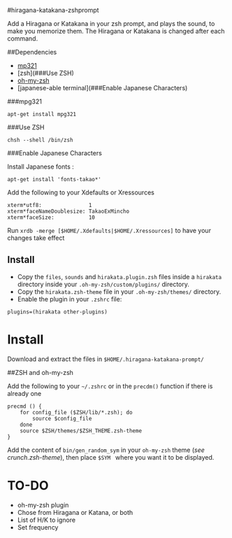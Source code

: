 #hiragana-katakana-zshprompt

Add a Hiragana or Katakana in your zsh prompt, and plays the sound, to make you memorize them.
The Hiragana or Katakana is changed after each command.


##Dependencies
 * [mp321](###mpg321)
 * [zsh](###Use ZSH)
 * [oh-my-zsh](https://github.com/robbyrussell/oh-my-zsh)
 * [japanese-able terminal](###Enable Japanese Characters)


###mpg321

`apt-get install mpg321`

###Use ZSH

`chsh --shell /bin/zsh`

###Enable Japanese Characters

Install Japanese fonts :

`apt-get install 'fonts-takao*'`

Add the following to your Xdefaults or Xressources

```
xterm*utf8:               1
xterm*faceNameDoublesize: TakaoExMincho
xterm*faceSize:           10
```

Run `xrdb -merge [$HOME/.Xdefaults|$HOME/.Xressources]` to have your changes take effect

## Install

 * Copy the `files`, `sounds` and `hirakata.plugin.zsh` files inside a `hirakata` directory inside your `.oh-my-zsh/custom/plugins/` directory.
 * Copy the `hirakata.zsh-theme` file in your `.oh-my-zsh/themes/` directory.
 * Enable the plugin in your `.zshrc` file:
```shell
plugins=(hirakata other-plugins)
```

# Install

Download and extract the files in `$HOME/.hiragana-katakana-prompt/`

##ZSH and oh-my-zsh

Add the following to your `~/.zshrc` or in the `precdm()` function if there is already one 
```
precmd () {
    for config_file ($ZSH/lib/*.zsh); do
        source $config_file
    done
    source $ZSH/themes/$ZSH_THEME.zsh-theme
}
```

Add the content of `bin/gen_random_sym` in your `oh-my-zsh` theme (_see crunch.zsh-theme_), then place `$SYM ` where you want it to be displayed.



# TO-DO
 * oh-my-zsh plugin
 * Chose from Hiragana or Katana, or both
 * List of H/K to ignore
 * Set frequency
